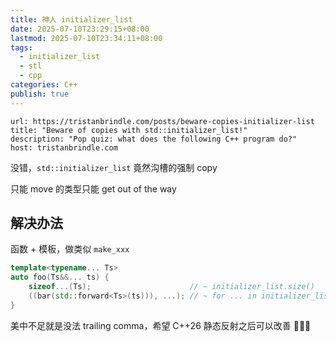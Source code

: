 ```yaml
---
title: 神人 initializer_list
date: 2025-07-10T23:29:15+08:00
lastmod: 2025-07-10T23:34:11+08:00
tags:
  - initializer_list
  - stl
  - cpp
categories: C++
publish: true
---
```


```cardlink
url: https://tristanbrindle.com/posts/beware-copies-initializer-list
title: "Beware of copies with std::initializer_list!"
description: "Pop quiz: what does the following C++ program do?"
host: tristanbrindle.com
```

没错，`std::initializer_list` 竟然沟槽的强制 copy

只能 move 的类型只能 get out of the way

## 解决办法

函数 + 模板，做类似 `make_xxx`

```cpp
template<typename... Ts>
auto foo(Ts&&... ts) {
	sizeof...(Ts);                      // ~ initializer_list.size()
	((bar(std::forward<Ts>(ts))), ...); // ~ for ... in initializer_list
}
```

美中不足就是没法 trailing comma，希望 C++26 静态反射之后可以改善 🙏🙏🙏
